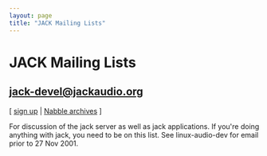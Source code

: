 ```yaml
---
layout: page
title: "JACK Mailing Lists"
---
```


# JACK Mailing Lists

## jack-devel@jackaudio.org

[ [sign up](http://lists.jackaudio.org/listinfo.cgi/jack-devel-jackaudio.org) | [Nabble
archives](http://jack-audio.10948.n7.nabble.com/Jackit-f3.html) ]

For discussion of the jack server as well as jack applications. If you're
doing anything with jack, you need to be on this list. See linux-audio-dev for
email prior to 27 Nov 2001.

